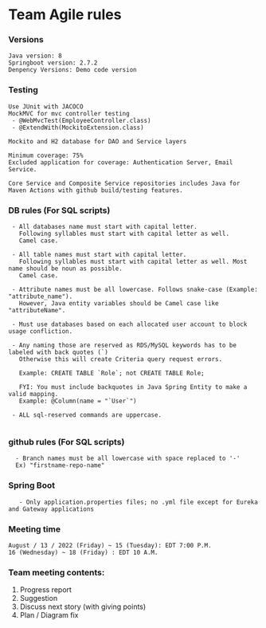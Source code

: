 # Team Agile rules

### Versions

```
Java version: 8
Springboot version: 2.7.2
Denpency Versions: Demo code version
```

### Testing

```
Use JUnit with JACOCO
MockMVC for mvc controller testing
 - @WebMvcTest(EmployeeController.class)
 - @ExtendWith(MockitoExtension.class)
  
Mockito and H2 database for DAO and Service layers

Minimum coverage: 75%
Excluded application for coverage: Authentication Server, Email Service.

Core Service and Composite Service repositories includes Java for Maven Actions with github build/testing features.

```

### DB rules (For SQL scripts)

```
 - All databases name must start with capital letter.
   Following syllables must start with capital letter as well.
   Camel case.

 - All table names must start with capital letter.
   Following syllables must start with capital letter as well. Most name should be noun as possible.
   Camel case.
 
 - Attribute names must be all lowercase. Follows snake-case (Example: "attribute_name").
   However, Java entity variables should be Camel case like "attributeName".

 - Must use databases based on each allocated user account to block usage confliction.
 
 - Any naming those are reserved as RDS/MySQL keywords has to be labeled with back quotes (`)
   Otherwise this will create Criteria query request errors.
   
   Example: CREATE TABLE `Role`; not CREATE TABLE Role;
   
   FYI: You must include backquotes in Java Spring Entity to make a valid mapping.
   Example: @Column(name = "`User`") 
   
 - ALL sql-reserved commands are uppercase.
   
```

### github rules (For SQL scripts)

```
  - Branch names must be all lowercase with space replaced to '-'
  Ex) "firstname-repo-name"
```

### Spring Boot

```
   - Only application.properties files; no .yml file except for Eureka and Gateway applications
```


### Meeting time

```
August / 13 / 2022 (Friday) ~ 15 (Tuesday): EDT 7:00 P.M. 
16 (Wednesday) ~ 18 (Friday) : EDT 10 A.M.
```

### Team meeting contents:

1. Progress report
2. Suggestion
3. Discuss next story (with giving points)
4. Plan / Diagram fix
